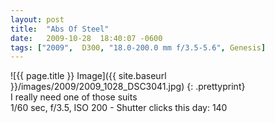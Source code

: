```yaml
---
layout: post
title:  "Abs Of Steel"
date:   2009-10-28  18:40:07 -0600
tags: ["2009",  D300, "18.0-200.0 mm f/3.5-5.6", Genesis]
---
```

![{{ page.title }} Image]({{ site.baseurl }}/images/2009/2009_1028_DSC3041.jpg)
{: .prettyprint}  
I really need one of those suits  
1/60 sec, f/3.5, ISO 200 - Shutter clicks this day: 140